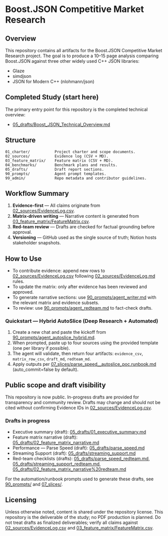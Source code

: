 # Boost.JSON Competitive Market Research

## Overview

This repository contains all artifacts for the Boost.JSON Competitive Market Research project. The goal is to produce a 10–15 page analysis comparing Boost.JSON against three other widely used C++ JSON libraries:

- Glaze
- simdjson
- JSON for Modern C++ (nlohmann/json)

## Completed Study (start here)

The primary entry point for this repository is the completed technical overview:

- [05_drafts/Boost_JSON_Technical_Overview.md](05_drafts/Boost_JSON_Technical_Overview.md)

## Structure

```
01_charter/           Project charter and scope documents.
02_sources/           Evidence log (CSV + MD).
03_feature_matrix/    Feature matrix (CSV + MD).
04_benchmarks/        Benchmark plans and results.
05_drafts/            Draft report sections.
90_prompts/           Agent prompt templates.
99_admin/             Repo metadata and contributor guidelines.
```

## Workflow Summary

1. **Evidence-first** — All claims originate from [02_sources/EvidenceLog.csv](02_sources/EvidenceLog.csv).
2. **Matrix-driven writing** — Narrative content is generated from [03_feature_matrix/FeatureMatrix.csv](03_feature_matrix/FeatureMatrix.csv).
3. **Red-team review** — Drafts are checked for factual grounding before approval.
4. **Versioning** — GitHub used as the single source of truth; Notion hosts stakeholder snapshots.

## How to Use

- To contribute evidence: append new rows to [02_sources/EvidenceLog.csv](02_sources/EvidenceLog.csv) following [02_sources/EvidenceLog.md](02_sources/EvidenceLog.md) rules.
- To update the matrix: only after evidence has been reviewed and approved.
- To generate narrative sections: use [90_prompts/agent_writer.md](90_prompts/agent_writer.md) with the relevant matrix and evidence subsets.
- To review: use [90_prompts/agent_redteam.md](90_prompts/agent_redteam.md) to fact-check drafts.

### Quickstart — Hybrid AutoSlice (Deep Research + Automated)

1. Create a new chat and paste the kickoff from [90_prompts/agent_autoslice_hybrid.md](90_prompts/agent_autoslice_hybrid.md).
2. When prompted, paste up to four sources using the provided template (one per library if possible).
3. The agent will validate, then return four artifacts: `evidence_csv`, `matrix_row_csv`, `draft_md`, `redteam_md`.
4. Apply outputs per [07_slices/parse_speed\_\_autoslice_poc.runbook.md](07_slices/parse_speed__autoslice_poc.runbook.md) (auto_commit=false by default).

## Public scope and draft visibility

This repository is now public. In-progress drafts are provided for transparency and community review. Drafts may change and should not be cited without confirming Evidence IDs in [02_sources/EvidenceLog.csv](02_sources/EvidenceLog.csv).

### Drafts in progress

- Executive summary (draft): [05_drafts/01_executive_summary.md](05_drafts/01_executive_summary.md)
- Feature matrix narrative (draft): [05_drafts/02_feature_matrix_narrative.md](05_drafts/02_feature_matrix_narrative.md)
- Performance — Parse Speed (draft): [05_drafts/parse_speed.md](05_drafts/parse_speed.md)
- Streaming Support (draft): [05_drafts/streaming_support.md](05_drafts/streaming_support.md)
- Red-team checklists (drafts): [05_drafts/parse_speed_redteam.md](05_drafts/parse_speed_redteam.md), [05_drafts/streaming_support_redteam.md](05_drafts/streaming_support_redteam.md), [05_drafts/02_feature_matrix_narrative%20redteam.md](05_drafts/02_feature_matrix_narrative%20redteam.md)

For the automation/runbook prompts used to generate these drafts, see [90_prompts/](90_prompts/) and [07_slices/](07_slices/).

## Licensing

Unless otherwise noted, content is shared under the repository license. This repository is the deliverable of the study; no PDF production is planned. Do not treat drafts as finalized deliverables; verify all claims against [02_sources/EvidenceLog.csv](02_sources/EvidenceLog.csv) and [03_feature_matrix/FeatureMatrix.csv](03_feature_matrix/FeatureMatrix.csv).
